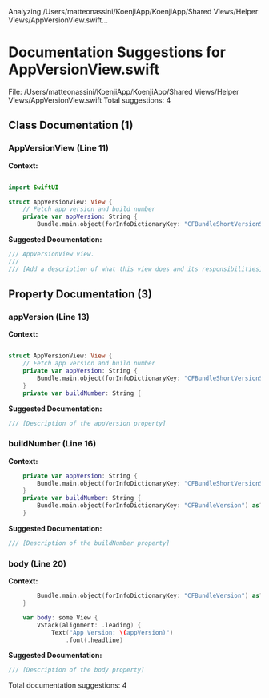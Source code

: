 Analyzing /Users/matteonassini/KoenjiApp/KoenjiApp/Shared Views/Helper Views/AppVersionView.swift...
# Documentation Suggestions for AppVersionView.swift

File: /Users/matteonassini/KoenjiApp/KoenjiApp/Shared Views/Helper Views/AppVersionView.swift
Total suggestions: 4

## Class Documentation (1)

### AppVersionView (Line 11)

**Context:**

```swift

import SwiftUI

struct AppVersionView: View {
    // Fetch app version and build number
    private var appVersion: String {
        Bundle.main.object(forInfoDictionaryKey: "CFBundleShortVersionString") as? String ?? "Unknown"
```

**Suggested Documentation:**

```swift
/// AppVersionView view.
///
/// [Add a description of what this view does and its responsibilities]
```

## Property Documentation (3)

### appVersion (Line 13)

**Context:**

```swift

struct AppVersionView: View {
    // Fetch app version and build number
    private var appVersion: String {
        Bundle.main.object(forInfoDictionaryKey: "CFBundleShortVersionString") as? String ?? "Unknown"
    }
    private var buildNumber: String {
```

**Suggested Documentation:**

```swift
/// [Description of the appVersion property]
```

### buildNumber (Line 16)

**Context:**

```swift
    private var appVersion: String {
        Bundle.main.object(forInfoDictionaryKey: "CFBundleShortVersionString") as? String ?? "Unknown"
    }
    private var buildNumber: String {
        Bundle.main.object(forInfoDictionaryKey: "CFBundleVersion") as? String ?? "Unknown"
    }

```

**Suggested Documentation:**

```swift
/// [Description of the buildNumber property]
```

### body (Line 20)

**Context:**

```swift
        Bundle.main.object(forInfoDictionaryKey: "CFBundleVersion") as? String ?? "Unknown"
    }

    var body: some View {
        VStack(alignment: .leading) {
            Text("App Version: \(appVersion)")
                .font(.headline)
```

**Suggested Documentation:**

```swift
/// [Description of the body property]
```


Total documentation suggestions: 4

